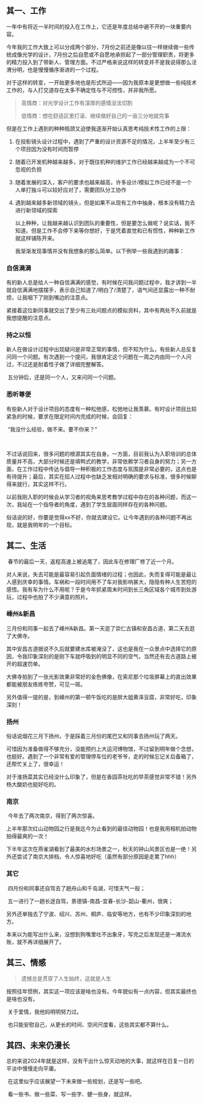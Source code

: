 ## 其一、工作

​	一年中有将近一半时间的投入在工作上，它还是年度总结中避不开的一块重要内容。

​	今年我的工作大致上可以分成两个部分，7月份之前还是像以往一样继续做一些传统成像光学的设计，7月份之后自愿或不自愿地承担起了一部分管理职责，将更多的精力投入到了带新人、管理方面。不过严格来说这样的转变并不是我说得那么泾渭分明，也是慢慢循序渐进的一个过程。

​	对于这样的转变，一开始更多地也是形式所迫——因为我原本是更想做一些纯技术工作的，与人打交道存在太多不确定性与不可控性，并非我所愿。

> 高情商：对光学设计工作有深厚的感情没法切割
>
> 低情商：想在舒适区里打滚、继续做好自己的一亩三分地就完事

​		但是在工作上遇到的种种瓶颈又迫使我逐渐开始认真思考纯技术性工作的上限：

 1. 在投影镜头设计过程中，遇到了严重的设计资源不足的情况，上半年至少有三个项目因为没有时间而暂停

 2. 随着已开发机种越来越多，对于既往机种的维护工作已经越来越成为一个不可忽视的负担

 3. 随着发展的深入，客户的要求也越来越高，许多设计/模拟工作已经不是一个人单打独斗可以较好应对了，需要团队分工协作

 4. 遇到越来越多新领域的镜头，但是如果不从现有工作中抽身，根本没有精力去进行新领域的探索

    ​	以上种种，让我越来越认识到团队的重要性，但是要怎么做呢？说实话，我不知道。但是工作不会停下来等你想好，于是凭着直觉和已有惯性，种种新工作就这样铺陈开来。

    ​	我渐渐发现事情并没有我想象的那么简单。以下例举一些我遇到的趣事：


### 自信满满

​	有的新人总是给人一种自信满满的感觉，有时候在问我问题过程中，我才讲到一半就自信满满地摆摆手，表示自己知道了/明白了/清楚了，语气间还显露出一种不耐烦，让我咽下了刚到嘴边的注意点。

​	紧接着这位新同事就交出了至少有三处问题点的模拟资料，其中有两处不久前就是我想提醒的注意点。

### 持之以恒

​	新人在做设计过程中出现疑问是非常正常的事情，但不知为什么，有些新人总反复问同一个问题。有次遇到一个提问，我很肯定这个问题在一周之内由同一个人问过，不过还是耐着性子做了详细完整解答。

​	五分钟后，还是同一个人，又来问同一个问题。

### 悉听尊便

​	有些新人对于设计项目的态度有一种松弛感，松弛地让我羡慕。有时设计项目比较紧急的时候，要求在限定时间内完成的时候，会回复：

​	“我没什么经验，做不来。要不你来？”

​	

​	不过话说回来，很多问题的根源其实在自身。一方面，目前我认为入职培训的总体质量并不高，大部分时候还是填鸭式的教学，非常依赖学习者自身的努力；另一方面，在工作过程中传达与倡导一种积极的工作态度与氛围是非常必要的，这点也是有待提升；最后，其实在招人过程中也缺乏发相对明确的要求与标准，很多时候聊得来就行，其实这样不行。

​	以前我刚入职的时候会从学习者的视角来思考教学过程中存在的各种问题，而这一次，我站在一个指导者的角度，遇到了学生层面同样存在的各种问题。

​	俗话说的好，你要是觉得xx不好，你就去建设它。让今年遇到的各种问题不再出现，就是我明年的一个目标。



## 其二、生活

​	春节的最后一天，返程高速上被追尾了，因此车在修理厂修了近一个月。

​	对人来说，失去可能是最容易引起负面情绪的过程；也因此，失而复得可能是最让人感到庆幸的事情。车祸和一段时间用不了车对我影响甚大，隐隐有种人生苦短的感悟。我有车为什么不用呢？于是今年抓紧周末时间到长三角区域各个城市到处游玩，过程中也拍了不少满意的照片。

### 嵊州&新昌

​	三月份和同事一起去了嵊州&新昌。第一天逛了崇仁古镇和安昌古道，第二天去逛了大佛寺。

​	其中安昌古道据说不久后就要建水库被淹没了，这也是我在一众景点中选择它的原因，令我印象深刻的是刚下车就呼吸到的明显不同的空气，当然还有去古道路上被开的超速罚单。

​	大佛寺拍到了一张光影效果非常好的金色佛像，在索尼那个垃圾屏幕上的直出效果都能被朋友练练夸赞，可见一斑。

​	另外值得一提的是，到嵊州的第一顿午饭吃的是胖大姐黄泽豆腐，非常好吃，印象深刻！

### 扬州

​	俗话说烟花三月下扬州，于是踩着三月份的尾巴又和同事去扬州玩了两天。

​	可惜因为准备做得不够充分，没能预约上大运河博物馆，不过留到明年做个念想，也挺好。遇到了一个非常有爱的管理停车位的老爷爷，走的时候忘记关后备箱了，还帮忙关上了，很幸运！

​	对于淮扬菜其实已经没什么印象了，但是在香园茶社吃的早茶感觉非常不错！另外杨大酸奶也挺好吃的。

### 南京

​	今年去了两次南京，得到了两次惊喜。

​	上半年那次红山动物园之行是我迄今为止看到的最佳动物园！也是我用相机拍动物拍得最爽的一次！

​	下半年这次在燕雀湖看到了最美的水杉场景之一，秋天的钟山风景区也是一绝！另外还尝试了南京大排档，令人惊喜地好吃（虽然有部分原因是走累了hhh）

### 其它

​	四月份和同事还自驾去了趟舟山和千岛湖，可惜天气一般；

​	五一进行了一趟长途自驾，景德镇-南昌-宜春-长沙-韶山-衢州，很爽；

​	另外还单独去了宁波、绍兴、苏州、桐庐、临安等地方，也有不少印象深刻的地方。

​	本来以为能写出什么来，没想到狗嘴里吐不出象牙，写完之后发现还是一滩流水账，就不再详细展开了。



## 其三、情感

> 遗憾总是贯穿了人生始终，这就是人生
>

​	按照往年惯例，其实这一项应该是啥也没有。今年貌似有一点内容，但其实最终也是啥也没有。

​	关于爱情，我他妈明明努力过。

​	也只能安慰自己，从更长的时间、空间尺度看，这些其实都不算什么。



## 其四、未来仍漫长

​	总的来说2024年就是这样，没有干出什么惊天动地的大事，就这样在日复一日的平淡中慢慢走向平庸。

​	在这里似乎应该展望一下未来做一些规划，还是写一些吧。

​	看一些书、做一些菜、写一些字、健一些身，就这样。

​	

​	